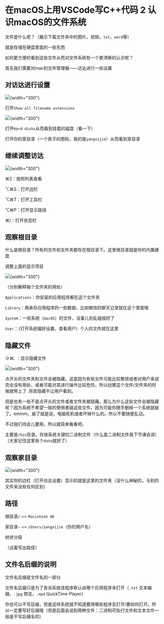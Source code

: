# 在macOS上用VSCode写C++代码 2 认识macOS的文件系统

文件是什么呢？（展示下载文件夹中的图片，视频，`txt`，`word`等）

就是存储在硬盘里面的一些东西

如何更方便的看到这些文件从而对文件系统有一个更清晰的认识呢？

首先我们需要对mac的文件管理器——访达进行一些设置

## 对访达进行设置

![](media/16023345749067/16102065476101.jpg){width="300"}

打开`Show all filename extensions`

![](media/16023345749067/16102066225601.jpg){width="300"}

打开`Hard disks`从而看到挂载的磁盘（看一下）

打开你的家目录（一个房子的图标，我的是`yangxijie`）从而看到家目录

## 继续调整访达

![](media/16023345749067/16102078622163.jpg){width="300"}

⌘2：按照列表查看

⌥⌘S：打开边栏

⌥⌘T：打开工具栏

⌥⌘P：打开显示路径

⌘/：打开状态栏

## 观察根目录

什么是根目录？所有的文件和文件夹都存在根目录下。这里根目录就是你的内置硬盘

调整上面的显示项目

![](media/16023345749067/16102069338710.jpg){width="300"}

（分别解释每个文件夹的用处）

`Applications`：你安装的应用程序都在这个文件夹

`Library`：用来存应用程序的一些数据。比如微信的聊天记录就在这个里面哦

`System`：一些系统（`macOS`）的文件，没事儿别乱碰就好了

`User`：（打开系统偏好设置，查看用户）个人的文件就在这里

## 隐藏文件

⇧⌘. ：显示隐藏文件

![](media/16023345749067/16102084084301.jpg){width="300"}

点开头的文件夹和文件会被隐藏。这是因为有些文件可能比较繁琐或者对用户来说完全没有用处，或者可能对其进行操作比较危险，所以创建这个文件/文件夹的时候就带上了`.`将其隐藏不让用户看到。

但是也有一些不是点开头的文件或者文件夹被隐藏。那么为什么这些文件会被隐藏呢？因为系统不希望一般的使用者碰这些文件。因为可能你随手删掉一个系统就崩了。emmm，崩了就是说，电脑死机或者坏掉什么的。所以不要随便乱动。

不过我们待会儿要用，所以就简单看看吧。

主要是`/bin`目录。存放系统关键的二进制文件（什么是二进制文件我下节课会讲）（大家记住这里有个`date`就好了）

## 观察家目录

![](media/16023345749067/16102078075824.jpg){width="300"}

其实你的边栏（打开访达设置）显示的就是这里的文件夹（没什么神秘的，与别的文件夹没有任何区别）

## 路径

根目录`/` == `Macintosh HD`

家目录`~` == `/Users/yangxijie`（你的用户名）

树状分级

（试着写出路径）

## 文件名后缀的说明

文件名后缀是文件名的一部分

文件名后缀只是为了告诉系统该程序默认由哪个应用程序来打开（`.txt` 文本编辑，`.jpg` 预览，`.mp4` QuickTime Player）

你也可以不写后缀，但是这样系统就不知道要用哪些程序去打开/要如何打开。所以一定要写好后缀哦（但是后面会说到两种文件：二进制可执行文件和文本文件一般是不写后缀名的）
